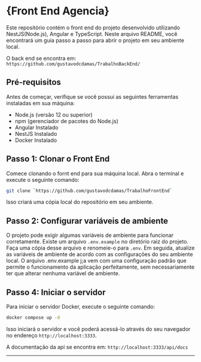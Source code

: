 # {Front End Agencia}

Este repositório contém o front end do projeto desenvolvido utilizando NestJS(Node.js), Angular e TypeScript. Neste arquivo README, você encontrará um guia passo a passo para abrir o projeto em seu ambiente local.

O back end se encontra em: `https://github.com/gustavodcdamas/TrabalhoBackEnd/`

## Pré-requisitos

Antes de começar, verifique se você possui as seguintes ferramentas instaladas em sua máquina:

- Node.js (versão 12 ou superior)
- npm (gerenciador de pacotes do Node.js)
- Angular Instalado
- NestJS Instalado
- Docker Instalado

## Passo 1: Clonar o Front End

Comece clonando o fornt end para sua máquina local. Abra o terminal e execute o seguinte comando:

```bash
git clone `https://github.com/gustavodcdamas/TrabalhoFrontEnd`
```

Isso criará uma cópia local do repositório em seu ambiente.

## Passo 2: Configurar variáveis de ambiente

O projeto pode exigir algumas variáveis de ambiente para funcionar corretamente. Existe um arquivo `.env.example` no diretório raiz do projeto. Faça uma cópia desse arquivo e renomeie-o para `.env`. Em seguida, atualize as variáveis de ambiente de acordo com as configurações do seu ambiente local. O arquivo .env.example j;a vem com uma configuração padrão que permite o funcionamento da aplicação perfeitamente, sem necessariamente ter que alterar nenhuma variável de ambiente.

## Passo 4: Iniciar o servidor

Para iniciar o servidor Docker, execute o seguinte comando:

```bash
docker compose up -d
```

Isso iniciará o servidor e você poderá acessá-lo através do seu navegador no endereço `http://localhost:3333`.

A documentação da api se encontra em: `http://localhost:3333/api/docs`

---
